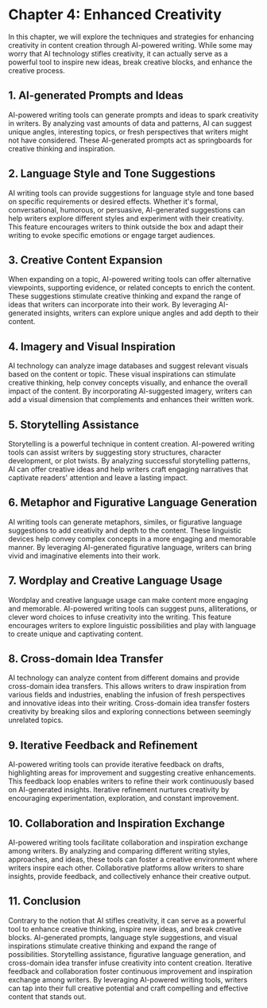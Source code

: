 Chapter 4: Enhanced Creativity
==============================

In this chapter, we will explore the techniques and strategies for enhancing creativity in content creation through AI-powered writing. While some may worry that AI technology stifles creativity, it can actually serve as a powerful tool to inspire new ideas, break creative blocks, and enhance the creative process.

**1. AI-generated Prompts and Ideas**
-------------------------------------

AI-powered writing tools can generate prompts and ideas to spark creativity in writers. By analyzing vast amounts of data and patterns, AI can suggest unique angles, interesting topics, or fresh perspectives that writers might not have considered. These AI-generated prompts act as springboards for creative thinking and inspiration.

**2. Language Style and Tone Suggestions**
------------------------------------------

AI writing tools can provide suggestions for language style and tone based on specific requirements or desired effects. Whether it's formal, conversational, humorous, or persuasive, AI-generated suggestions can help writers explore different styles and experiment with their creativity. This feature encourages writers to think outside the box and adapt their writing to evoke specific emotions or engage target audiences.

**3. Creative Content Expansion**
---------------------------------

When expanding on a topic, AI-powered writing tools can offer alternative viewpoints, supporting evidence, or related concepts to enrich the content. These suggestions stimulate creative thinking and expand the range of ideas that writers can incorporate into their work. By leveraging AI-generated insights, writers can explore unique angles and add depth to their content.

**4. Imagery and Visual Inspiration**
-------------------------------------

AI technology can analyze image databases and suggest relevant visuals based on the content or topic. These visual inspirations can stimulate creative thinking, help convey concepts visually, and enhance the overall impact of the content. By incorporating AI-suggested imagery, writers can add a visual dimension that complements and enhances their written work.

**5. Storytelling Assistance**
------------------------------

Storytelling is a powerful technique in content creation. AI-powered writing tools can assist writers by suggesting story structures, character development, or plot twists. By analyzing successful storytelling patterns, AI can offer creative ideas and help writers craft engaging narratives that captivate readers' attention and leave a lasting impact.

**6. Metaphor and Figurative Language Generation**
--------------------------------------------------

AI writing tools can generate metaphors, similes, or figurative language suggestions to add creativity and depth to the content. These linguistic devices help convey complex concepts in a more engaging and memorable manner. By leveraging AI-generated figurative language, writers can bring vivid and imaginative elements into their work.

**7. Wordplay and Creative Language Usage**
-------------------------------------------

Wordplay and creative language usage can make content more engaging and memorable. AI-powered writing tools can suggest puns, alliterations, or clever word choices to infuse creativity into the writing. This feature encourages writers to explore linguistic possibilities and play with language to create unique and captivating content.

**8. Cross-domain Idea Transfer**
---------------------------------

AI technology can analyze content from different domains and provide cross-domain idea transfers. This allows writers to draw inspiration from various fields and industries, enabling the infusion of fresh perspectives and innovative ideas into their writing. Cross-domain idea transfer fosters creativity by breaking silos and exploring connections between seemingly unrelated topics.

**9. Iterative Feedback and Refinement**
----------------------------------------

AI-powered writing tools can provide iterative feedback on drafts, highlighting areas for improvement and suggesting creative enhancements. This feedback loop enables writers to refine their work continuously based on AI-generated insights. Iterative refinement nurtures creativity by encouraging experimentation, exploration, and constant improvement.

**10. Collaboration and Inspiration Exchange**
----------------------------------------------

AI-powered writing tools facilitate collaboration and inspiration exchange among writers. By analyzing and comparing different writing styles, approaches, and ideas, these tools can foster a creative environment where writers inspire each other. Collaborative platforms allow writers to share insights, provide feedback, and collectively enhance their creative output.

**11. Conclusion**
------------------

Contrary to the notion that AI stifles creativity, it can serve as a powerful tool to enhance creative thinking, inspire new ideas, and break creative blocks. AI-generated prompts, language style suggestions, and visual inspirations stimulate creative thinking and expand the range of possibilities. Storytelling assistance, figurative language generation, and cross-domain idea transfer infuse creativity into content creation. Iterative feedback and collaboration foster continuous improvement and inspiration exchange among writers. By leveraging AI-powered writing tools, writers can tap into their full creative potential and craft compelling and effective content that stands out.
